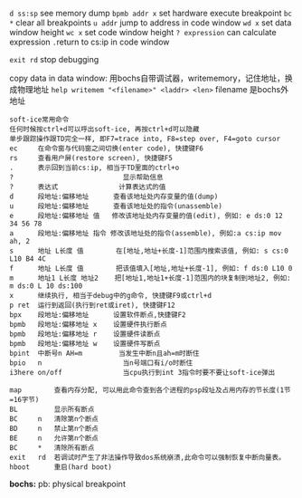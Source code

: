 `d ss:sp` see memory dump
`bpmb addr x` set hardware execute breakpoint
`bc *` clear all breakpoints
`u addr` jump to address in code window
`wd x` set data window height
`wc x` set code window height
`? expression` can calculate expression
`.`return to cs:ip in code window

`exit rd` stop debugging

copy data in data window: 用bochs自带调试器，writememory，记住地址，换成物理地址
`help writemem "<filename>" <laddr> <len>`
filename 是bochs外地址



```
soft-ice常用命令
任何时候按ctrl+d可以呼出soft-ice, 再按ctrl+d可以隐藏
单步跟踪操作跟TD完全一样, 即F7=trace into, F8=step over, F4=goto cursor
ec     在命令窗与代码窗之间切换(enter code), 快捷键F6
rs     查看用户屏(restore screen), 快捷键F5
.      表示回到当前cs:ip, 相当于TD里面的ctrl+o
?                           显示帮助信息
?      表达式               计算表达式的值
d      段地址:偏移地址      查看该地址处内存变量的值(dump)
u      段地址:偏移地址      查看该地址处的指令(unassemble)
e      段地址:偏移地址 值   修改该地址处内存变量的值(edit), 例如: e ds:0 12 34 56 78
a      段地址:偏移地址 指令 修改该地址处的指令(assemble), 例如:a cs:ip mov ah, 2
s      地址 L长度 值        在[地址,地址+长度-1]范围内搜索该值, 例如: s cs:0 L10 B4 4C
f      地址 L长度 值        把该值填入[地址,地址+长度-1], 例如: f ds:0 L10 0
m      地址1 L长度 地址2    把[地址1,地址1+长度-1]范围内的块复制到地址2, 例如: m ds:0 L 10 ds:100
x      继续执行, 相当于debug中的g命令, 快捷键F9或ctrl+d
p ret  运行到返回(执行到ret或iret), 快捷键F12
bpx    段地址:偏移地址      设置软件断点,快捷键F2
bpmb   段地址:偏移地址 x    设置硬件执行断点
bpmb   段地址:偏移地址 r    设置硬件读断点
bpmb   段地址:偏移地址 w    设置硬件写断点
bpint  中断号n AH=m         当发生中断n且ah=m时断住
bpio   n                    当n号端口有i/o时断住
i3here on/off               当cpu执行到int 3指令时要不要让soft-ice弹出

map        查看内存分配, 可以用此命令查到各个进程的psp段址及占用内存的节长度(1节=16字节)
BL         显示所有断点
BC     n   清除第n个断点
BD     n   禁止第n个断点
BE     n   允许第n个断点
BC     *   清除所有断点
exit   rd  若调试时产生了非法操作导致dos系统崩溃,此命令可以强制恢复中断向量表。
hboot      重启(hard boot)
```

**bochs:**
pb: physical breakpoint

